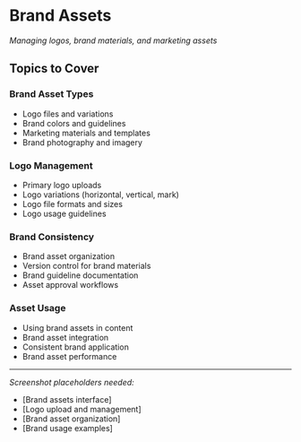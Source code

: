 # Brand Assets

*Managing logos, brand materials, and marketing assets*

## Topics to Cover

### Brand Asset Types
- Logo files and variations
- Brand colors and guidelines
- Marketing materials and templates
- Brand photography and imagery

### Logo Management
- Primary logo uploads
- Logo variations (horizontal, vertical, mark)
- Logo file formats and sizes
- Logo usage guidelines

### Brand Consistency
- Brand asset organization
- Version control for brand materials
- Brand guideline documentation
- Asset approval workflows

### Asset Usage
- Using brand assets in content
- Brand asset integration
- Consistent brand application
- Brand asset performance

---

*Screenshot placeholders needed:*
- [Brand assets interface]
- [Logo upload and management]
- [Brand asset organization]
- [Brand usage examples]